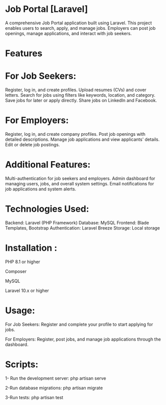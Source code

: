 # Job Portal [Laravel]

A comprehensive Job Portal application built using Laravel. This project enables users to search, apply, and manage jobs. Employers can post job openings, manage applications, and interact with job seekers.

# Features
# For Job Seekers:

Register, log in, and create profiles.
Upload resumes (CVs) and cover letters.
Search for jobs using filters like keywords, location, and category.
Save jobs for later or apply directly.
Share jobs on LinkedIn and Facebook.

# For Employers:

Register, log in, and create company profiles.
Post job openings with detailed descriptions.
Manage job applications and view applicants' details.
Edit or delete job postings.

# Additional Features:
Multi-authentication for job seekers and employers.
Admin dashboard for managing users, jobs, and overall system settings.
Email notifications for job applications and system alerts.

# Technologies Used:

Backend: Laravel (PHP Framework)
Database: MySQL
Frontend: Blade Templates, Bootstrap
Authentication: Laravel Breeze
Storage: Local  storage 

# Installation :



PHP 8.1 or higher

Composer

MySQL

Laravel 10.x or higher


# Usage:


For Job Seekers: Register and complete your profile to start applying for jobs.


For Employers: Register, post jobs, and manage job applications through the dashboard.


# Scripts:

1- Run the development server:
php artisan serve

2-Run database migrations:
php artisan migrate

3-Run tests:
php artisan test





